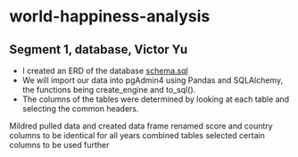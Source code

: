 # world-happiness-analysis

## Segment 1, database, Victor Yu
- I created an ERD of the database [schema.sql](schema.sql)
- We will import our data into pgAdmin4 using Pandas and SQLAlchemy, the functions being create_engine and to_sql().
- The columns of the tables were determined by looking at each table and selecting the common headers.

Mildred
pulled data and created data frame 
renamed score and country columns to be identical for all years
combined tables
selected certain columns to be used further
